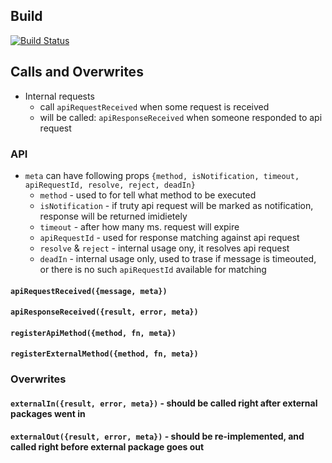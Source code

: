 ## Build
[![Build Status](https://travis-ci.com/zetxx/bridg-wrong.svg?branch=master)](https://travis-ci.com/zetxx/bridg-wrong)


## Calls and Overwrites
- Internal requests
    - call `apiRequestReceived` when some request is received
    - will be called: `apiResponseReceived` when someone responded to api request

### API
- `meta` can have following props `{method, isNotification, timeout, apiRequestId, resolve, reject, deadIn}`
    * `method` - used to for tell what method to be executed
    * `isNotification` - if truty api request will be marked as notification, response will be returned imidietely
    * `timeout` - after how many ms. request will expire
    * `apiRequestId` - used for response matching against api request
    * `resolve` & `reject` - internal usage ony, it resolves api request
    * `deadIn` - internal usage only, used to trase if message is timeouted, or there is no such `apiRequestId` available for matching
#### `apiRequestReceived({message, meta})`
#### `apiResponseReceived({result, error, meta})`
#### `registerApiMethod({method, fn, meta})`
#### `registerExternalMethod({method, fn, meta})`

### Overwrites
#### `externalIn({result, error, meta})` - should be called right after external packages went in
#### `externalOut({result, error, meta})` - should be re-implemented, and called right before external package goes out

